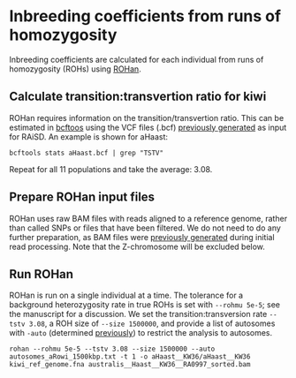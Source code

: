# Inbreeding coefficients from runs of homozygosity

Inbreeding coefficients are calculated for each individual from runs of homozygosity (ROHs) using [ROHan](https://github.com/grenaud/ROHan).

## Calculate transition:transvertion ratio for kiwi

ROHan requires information on the transition/transvertion ratio. This can be estimated in [bcftoos](https://samtools.github.io/bcftools/) using the VCF files (.bcf) [previously generated](https://github.com/jordanbemmels/kiwi-holocene/blob/main/14_Selective_sweeps.md) as input for RAiSD. An example is shown for aHaast:

```
bcftools stats aHaast.bcf | grep "TSTV"
```

Repeat for all 11 populations and take the average: 3.08.

## Prepare ROHan input files

ROHan uses raw BAM files with reads aligned to a reference genome, rather than called SNPs or files that have been filtered. We do not need to do any further preparation, as BAM files were [previously generated](https://github.com/jordanbemmels/kiwi-holocene/blob/main/02_Initial_read_processing.md) during initial read processing. Note that the Z-chromosome will be excluded below.

## Run ROHan

ROHan is run on a single individual at a time. The tolerance for a background heterozygosity rate in true ROHs is set with ```--rohmu 5e-5```; see the manuscript for a discussion. We set the transition:transversion rate ```--tstv 3.08```, a ROH size of ```--size 1500000```, and provide a list of autosomes with ```-auto``` (determined [previously](https://github.com/jordanbemmels/kiwi-holocene/blob/main/01_Identify_Zchr_scaffolds.md)) to restrict the analysis to autosomes.


```
rohan --rohmu 5e-5 --tstv 3.08 --size 1500000 --auto autosomes_aRowi_1500kbp.txt -t 1 -o aHaast__KW36/aHaast__KW36 kiwi_ref_genome.fna australis__Haast__KW36__RA0997_sorted.bam
```
